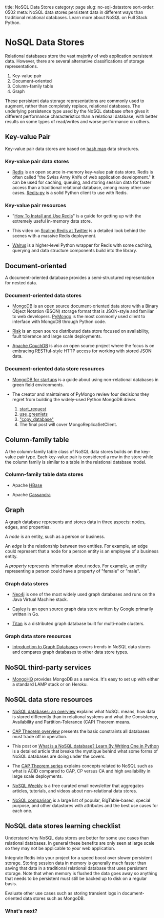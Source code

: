 title: NoSQL Data Stores
category: page
slug: no-sql-datastore
sort-order: 0502
meta: NoSQL data stores persistent data in different ways than traditional relational databases. Learn more about NoSQL on Full Stack Python.


# NoSQL Data Stores
Relational databases store the vast majority of web application 
persistent data. However, there are several alternative classifications of 
storage representations.

1. Key-value pair
2. Document-oriented
3. Column-family table
4. Graph

These persistent data storage representations are commonly used to augment,
rather than completely replace, relational databases. The underlying 
persistence type used by the NoSQL database often gives it different
performance characteristics than a relational database, with better results
on some types of read/writes and worse performance on others.


## Key-value Pair
Key-value pair data stores are based
on [hash map](http://en.wikipedia.org/wiki/Hash_table) data structures.


### Key-value pair data stores
* [Redis](http://redis.io/) is an open source in-memory key-value pair data 
  store. Redis is often called "the Swiss Army Knife of web application
  development." It can be used for caching, queuing, and storing session data 
  for faster access than a traditional relational database, among many other
  use cases. [Redis-py](https://github.com/andymccurdy/redis-py) is a solid
  Python client to use with Redis.


### Key-value pair resources
* "[How To Install and Use Redis](https://www.digitalocean.com/community/tutorials/how-to-install-and-use-redis)"
  is a guide for getting up with the extremely useful in-memory data store.

* This video on 
  [Scaling Redis at Twitter](https://www.youtube.com/watch?v=rP9EKvWt0zo) is
  a detailed look behind the scenes with a massive Redis deployment.

* [Walrus](http://charlesleifer.com/blog/walrus-lightweight-python-utilities-for-working-with-redis/)
  is a higher-level Python wrapper for Redis with some caching, querying
  and data structure components build into the library.


## Document-oriented
A document-oriented database provides a semi-structured representation for
nested data. 


### Document-oriented data stores
* [MongoDB](http://www.mongodb.org/) is an open source document-oriented 
  data store with a Binary Object Notation (BSON) storage format that is 
  JSON-style and familiar to web developers. 
  [PyMongo](http://docs.mongodb.org/ecosystem/drivers/python/) is the most
  commonly used client to interface with MongoDB through Python code.

* [Riak](http://basho.com/riak/) is an open source distributed data store
  focused on availability, fault tolerance and large scale deployments.

* [Apache CouchDB](http://couchdb.apache.org/) is also an open source project
  where the focus is on embracing RESTful-style HTTP access for working with 
  stored JSON data.

### Document-oriented data store resources
* [MongoDB for startups](http://www.optinidus.com/blogs/guide-to-mongodb-for-startups/) 
  is a guide about using non-relational databases in green field environments.

* The creator and maintainers of PyMongo review four decisions they regret
  from building the widely-used Python MongoDB driver.
    1. [start\_request](http://emptysqua.re/blog/good-idea-at-the-time-pymongo-start-request/)
    1. [use\_greenlets](http://emptysqua.re/blog/it-seemed-like-a-good-idea-at-the-time-pymongo-use-greenlets/)
    1. ["copy\_database"](http://emptysqua.re/blog/good-idea-at-the-time-pymongo-copy-database/)
    1. The final post will cover MongoReplicaSetClient. 


## Column-family table
A the column-family table class of NoSQL data stores builds on the key-value
pair type. Each key-value pair is considered a row in the store while the
column family is similar to a table in the relational database model.


### Column-family table data stores
* Apache [HBase](https://hbase.apache.org/)

* Apache [Cassandra](http://cassandra.apache.org/)


## Graph
A graph database represents and stores data in three aspects: nodes, edges,
and properties. 

A *node* is an entity, such as a person or business. 

An *edge* is the relationship between two entities. For example, an 
edge could represent that a node for a person entity is an employee of a 
business entity. 

A *property* represents information about nodes. For example, an entity 
representing a person could have a property of "female" or "male".


### Graph data stores
* [Neo4j](http://www.neo4j.org/) is one of the most widely used graph 
  databases and runs on the Java Virtual Machine stack.

* [Cayley](https://github.com/google/cayley) is an open source graph data
  store written by Google primarily written in Go.

* [Titan](http://thinkaurelius.github.io/titan/) is a distributed graph
  database built for multi-node clusters.


### Graph data store resources
* [Introduction to Graph Databases](http://www.slideshare.net/maxdemarzi/introduction-to-graph-databases-12735789)
  covers trends in NoSQL data stores and compares graph databases to other 
  data store types.


## NoSQL third-party services
* [MongoHQ](http://www.mongohq.com/home) provides MongoDB as a service. It's
  easy to set up with either a standard LAMP stack or on Heroku.


## NoSQL data store resources
* [NoSQL databases: an overview](http://www.thoughtworks.com/insights/blog/nosql-databases-overview)
  explains what NoSQL means, how data is stored differently than in
  relational systems and what the Consistency, Availability and 
  Partition-Tolerance (CAP) Theorem means.

* [CAP Theorem overview](http://natishalom.typepad.com/nati_shaloms_blog/2010/10/nocap.html)
  presents the basic constraints all databases must trade off in operation.

* This post on [What is a NoSQL database? Learn By Writing One in Python](http://jeffknupp.com/blog/2014/09/01/what-is-a-nosql-database-learn-by-writing-one-in-python/)
  is a detailed article that breaks the mystique behind what some forms
  of NoSQL databases are doing under the covers.

* The [CAP Theorem series](http://blog.thislongrun.com/2015/03/the-cap-theorem-series.html)
  explains concepts related to NoSQL such as what is ACID compared to CAP, CP 
  versus CA and high availability in large scale deployments.

* [NoSQL Weekly](http://www.nosqlweekly.com/) is a free curated email 
  newsletter that aggregates articles, tutorials, and videos about 
  non-relational data stores.

* [NoSQL comparison](http://kkovacs.eu/cassandra-vs-mongodb-vs-couchdb-vs-redis)
  is a large list of popular, BigTable-based, special purpose, and other
  datastores with attributes and the best use cases for each one.



## NoSQL data stores learning checklist
<i class="fa fa-check-square-o"></i>
Understand why NoSQL data stores are better for some use cases than relational
databases. In general these benefits are only seen at large scale so they may
not be applicable to your web application.

<i class="fa fa-check-square-o"></i>
Integrate Redis into your project for a speed boost over slower persistent 
storage. Storing session data in memory is generally much faster than saving
that data in a traditional relational database that uses persistent storage. 
Note that when memory is flushed the data goes away so anything that needs to
be persistent must still be backed up to disk on a regular basis.

<i class="fa fa-check-square-o"></i>
Evaluate other use cases such as storing transient logs in document-oriented
data stores such as MongoDB.


### What's next?
